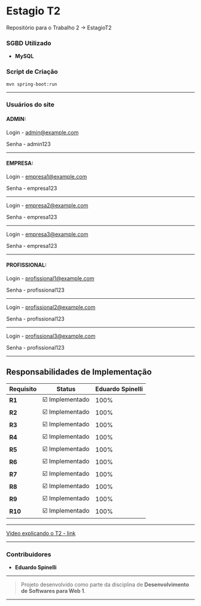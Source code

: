 # Estagio T2

Repositório para o Trabalho 2 -> EstagioT2

### SGBD Utilizado
- **MySQL**

### Script de Criação

```
mvn spring-boot:run
```
---




### Usuários do site
#### ADMIN:

Login - admin@example.com

Senha - admin123

---

#### EMPRESA:
Login - empresa1@example.com

Senha - empresa123

---
Login - empresa2@example.com

Senha - empresa123

---
Login - empresa3@example.com

Senha - empresa123

---

#### PROFISSIONAL:
Login - profissional1@example.com

Senha - profissional123

---

Login - profissional2@example.com

Senha - profissional123

---

Login - profissional3@example.com

Senha - profissional123

---

## Responsabilidades de Implementação

| Requisito | Status                     | Eduardo Spinelli |
|-----------|----------------------------|------------------|
| **R1**    | ☑️ Implementado            | 100%             |
| **R2**    | ☑️ Implementado            | 100%             |
| **R3**    | ☑️ Implementado            | 100%             |
| **R4**    | ☑️ Implementado            | 100%             |
| **R5**    | ☑️ Implementado            | 100%             |
| **R6**    | ☑️ Implementado            | 100%             |
| **R7**    | ☑️ Implementado            | 100%             |
| **R8**    | ☑️ Implementado            | 100%             |
| **R9**    | ☑️ Implementado            | 100%             |
| **R10**   | ☑️ Implementado            | 100%             |


---

[Video explicando o T2 - link](https://drive.google.com/file/d/1ULLdNmxfjOp6Q1ySuB13q6co265_NGwz/view?usp=drive_link)

---


### Contribuidores
- **Eduardo Spinelli**


---

> Projeto desenvolvido como parte da disciplina de **Desenvolvimento de Softwares para Web 1**.

---
